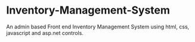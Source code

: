 # Inventory-Management-System
An admin based Front end Inventory Management System using html, css, javascript and asp.net controls.
